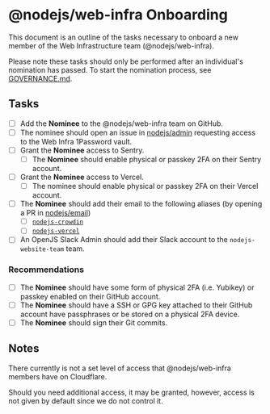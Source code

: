 # @nodejs/web-infra Onboarding

This document is an outline of the tasks necessary to onboard a new member of the Web Infrastructure team (@nodejs/web-infra).

Please note these tasks should only be performed after an individual's nomination has passed.
To start the nomination process, see [GOVERNANCE.md](../GOVERNANCE.md).

## Tasks

- [ ] Add the **Nominee** to the @nodejs/web-infra team on GitHub.
- [ ] The nominee should open an issue in [nodejs/admin](https://github.com/nodejs/admin) requesting access to the Web Infra 1Password vault.
- [ ] Grant the **Nominee** access to Sentry.
  - [ ] The **Nominee** should enable physical or passkey 2FA on their Sentry account.
- [ ] Grant the **Nominee** access to Vercel.
  - [ ] The nominee should enable physical or passkey 2FA on their Vercel account.
- [ ] The **Nominee** should add their email to the following aliases (by opening a PR in [nodejs/email](https://github.com/nodejs/email))
	- [ ] [`nodejs-crowdin`](https://github.com/nodejs/email/blob/main/iojs.org/aliases.json#L174)
	- [ ] [`nodejs-vercel`](https://github.com/nodejs/email/blob/main/iojs.org/aliases.json#L241)
- [ ] An OpenJS Slack Admin should add their Slack account to the `nodejs-website-team` team.

### Recommendations

- [ ] The **Nominee** should have some form of physical 2FA (i.e. Yubikey) or passkey enabled on their GitHub account.
- [ ] The **Nominee** should have a SSH or GPG key attached to their GitHub account have passphrases or be stored on a physical 2FA device.
- [ ] The **Nominee** should sign their Git commits.

## Notes

There currently is not a set level of access that @nodejs/web-infra members have on Cloudflare.

Should you need additional access, it may be granted, however, access is not given by default since we do not control it.
